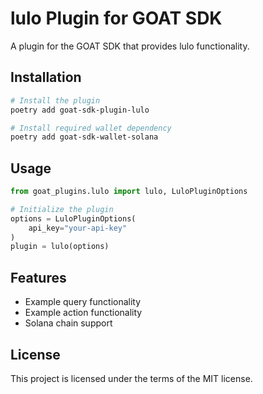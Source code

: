 # lulo Plugin for GOAT SDK

A plugin for the GOAT SDK that provides lulo functionality.

## Installation

```bash
# Install the plugin
poetry add goat-sdk-plugin-lulo

# Install required wallet dependency
poetry add goat-sdk-wallet-solana
```

## Usage

```python
from goat_plugins.lulo import lulo, LuloPluginOptions

# Initialize the plugin
options = LuloPluginOptions(
    api_key="your-api-key"
)
plugin = lulo(options)
```

## Features

- Example query functionality
- Example action functionality
- Solana chain support

## License

This project is licensed under the terms of the MIT license.
